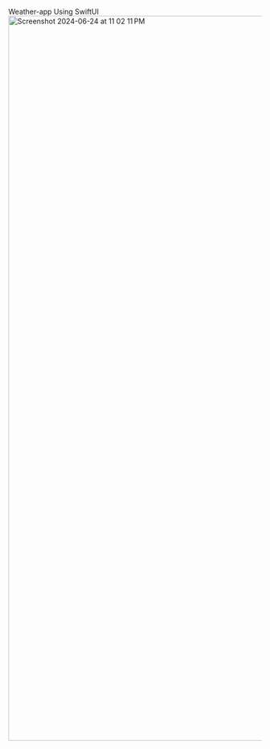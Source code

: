 Weather-app Using SwiftUI
<img width="1440" alt="Screenshot 2024-06-24 at 11 02 11 PM" src="https://github.com/Waqar53/WeatherApp/assets/139034864/f6370cdf-0f1b-4024-bd87-3eaa817b7d7b">
